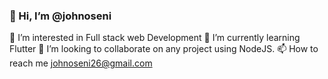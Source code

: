 ### 👋 Hi, I’m @johnoseni
👀 I’m interested in Full stack web Development
🌱 I’m currently learning Flutter
💞️ I’m looking to collaborate on any project using NodeJS.
📫 How to reach me johnoseni26@gmail.com

<!--
**johnoseni1/johnoseni1** is a ✨ _special_ ✨ repository because its `README.md` (this file) appears on your GitHub profile.

Here are some ideas to get you started:

- 🔭 I’m currently working on ...
- 🌱 I’m currently learning ...
- 👯 I’m looking to collaborate on ...
- 🤔 I’m looking for help with ...
- 💬 Ask me about ...
- 📫 How to reach me: ...
- 😄 Pronouns: ...
- ⚡ Fun fact: ...
-->
